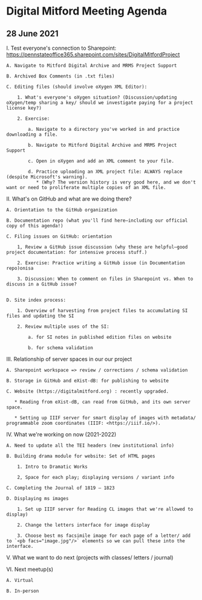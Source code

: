 # Digital Mitford Meeting Agenda
## 28 June 2021

I. Test everyone's connection to Sharepoint: <https://pennstateoffice365.sharepoint.com/sites/DigitalMitfordProject>

    A. Navigate to Mitford Digital Archive and MRMS Project Support  
    
    B. Archived Box Comments (in .txt files) 
    
    C. Editing files (should involve oXygen XML Editor):
        
        1. What's everyone's oXygen situation? (Discussion/updating oXygen/temp sharing a key/ should we investigate paying for a project license key?)  
        
        2. Exercise:  
            
            a. Navigate to a directory you've worked in and practice downloading a file. 
            
            b. Navigate to Mitford Digital Archive and MRMS Project Support  
            
            c. Open in oXygen and add an XML comment to your file. 
            
            d. Practice uploading an XML project file: ALWAYS replace (despite Microsoft's warning). 
               * (Why? The version history is very good here, and we don't want or need to proliferate multiple copies of an XML file.  

II. What's on GitHub and what are we doing there? 

    A. Orientation to the GitHub organization 
    
    B. Documentation repo (what you'll find here—including our official copy of this agenda!) 

    C. Filing issues on GitHub: orientation  

        1, Review a GitHub issue discussion (why these are helpful—good project documentation: for intensive process stuff.)  

        2. Exercise: Practice writing a GitHub issue (in Documentation repo)onisa  

        3. Discussion: When to comment on files in Sharepoint vs. When to discuss in a GitHub issue? 
 

    D. Site index process: 

        1. Overview of harvesting from project files to accumulating SI files and updating the SI 

        2. Review multiple uses of the SI:  

            a. for SI notes in published edition files on website 

            b. for schema validation 
 

III. Relationship of server spaces in our our project 

    A. Sharepoint workspace => review / corrections / schema validation  

    B. Storage in GitHub and eXist-dB: for publishing to website 

    C. Website (https://digitalmitford.org) : recently upgraded. 
    
       * Reading from eXist-dB, can read from GitHub, and its own server space. 
       
       * Setting up IIIF server for smart display of images with metadata/ programmable zoom coordinates (IIIF: <https://iiif.io/>).  

 
IV. What we're working on now (2021-2022) 

    A. Need to update all the TEI headers (new institutional info) 

    B. Building drama module for website: Set of HTML pages  

        1. Intro to Dramatic Works 

        2, Space for each play; displaying versions / variant info 

    C. Completing the Journal of 1819 – 1823 

    D. Displaying ms images  

        1. Set up IIIF server for Reading CL images that we're allowed to display) 

        2. Change the letters interface for image display 

        3. Choose best ms facsimile image for each page of a letter/ add to `<pb facs="image.jpg"/>` elements so we can pull these into the interface.  

 
V. What we want to do next (projects with classes/ letters / journal) 

VI. Next meetup(s) 

    A. Virtual 

    B. In-person 
